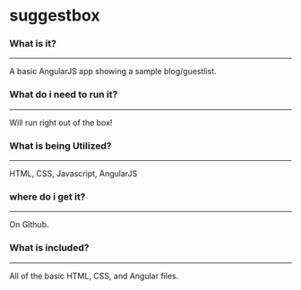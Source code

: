# suggestbox
### What is it?
----------------
A basic AngularJS app showing a sample blog/guestlist.

### What do i need to run it?
----------------
Will run right out of the box! 

### What is being Utilized?
----------------
HTML, CSS, Javascript, AngularJS

### where do i get it?
----------------
On Github.

### What is included?
----------------
All of the basic HTML, CSS, and Angular files.
